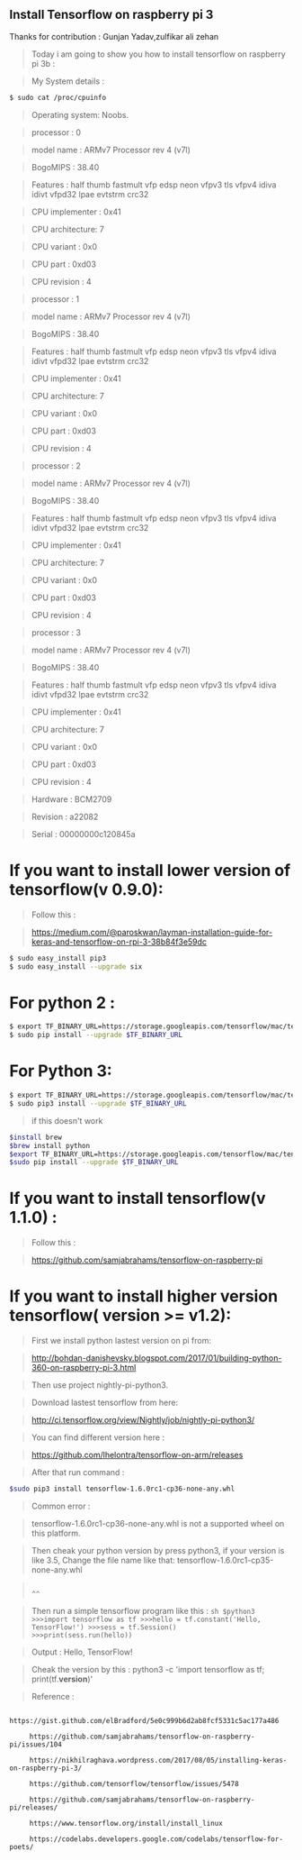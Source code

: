 ## Install Tensorflow on raspberry pi 3 

Thanks for contribution : Gunjan Yadav,zulfikar ali zehan

>Today i am going to show you how to install tensorflow on raspberry pi 3b :

>My System details :

```sh
$ sudo cat /proc/cpuinfo
```

>Operating system: Noobs.

>processor	: 0

>model name	: ARMv7 Processor rev 4 (v7l)

>BogoMIPS	: 38.40

>Features	: half thumb fastmult vfp edsp neon vfpv3 tls vfpv4 idiva idivt vfpd32 lpae evtstrm crc32 

>CPU implementer	: 0x41

>CPU architecture: 7

>CPU variant	: 0x0

>CPU part	: 0xd03

>CPU revision	: 4

>processor	: 1

>model name	: ARMv7 Processor rev 4 (v7l)

>BogoMIPS	: 38.40

>Features	: half thumb fastmult vfp edsp neon vfpv3 tls vfpv4 idiva idivt vfpd32 lpae evtstrm crc32

>CPU implementer	: 0x41

>CPU architecture: 7

>CPU variant	: 0x0

>CPU part	: 0xd03

>CPU revision	: 4

>processor	: 2

>model name	: ARMv7 Processor rev 4 (v7l)

>BogoMIPS	: 38.40

>Features	: half thumb fastmult vfp edsp neon vfpv3 tls vfpv4 idiva idivt vfpd32 lpae evtstrm crc32 

>CPU implementer	: 0x41

>CPU architecture: 7

>CPU variant	: 0x0

>CPU part	: 0xd03

>CPU revision	: 4


>processor	: 3

>model name	: ARMv7 Processor rev 4 (v7l)

>BogoMIPS	: 38.40

>Features	: half thumb fastmult vfp edsp neon vfpv3 tls vfpv4 idiva idivt vfpd32 lpae evtstrm crc32 

>CPU implementer	: 0x41

>CPU architecture: 7

>CPU variant	: 0x0

>CPU part	: 0xd03

>CPU revision	: 4


>Hardware	: BCM2709

>Revision	: a22082

>Serial		: 00000000c120845a



# If you want to install lower version of tensorflow(v 0.9.0):  

>Follow this : 

>https://medium.com/@paroskwan/layman-installation-guide-for-keras-and-tensorflow-on-rpi-3-38b84f3e59dc


```sh
$ sudo easy_install pip3
$ sudo easy_install --upgrade six
```

# For python 2 :
```sh
$ export TF_BINARY_URL=https://storage.googleapis.com/tensorflow/mac/tensorflow-0.9.0-py2-none-any.whl
$ sudo pip install --upgrade $TF_BINARY_URL
```

# For Python 3:

```sh
$ export TF_BINARY_URL=https://storage.googleapis.com/tensorflow/mac/tensorflow-0.9.0-py3-none-any.whl
$ sudo pip3 install --upgrade $TF_BINARY_URL
```

>if this doesn't work

```sh
$install brew
$brew install python
$export TF_BINARY_URL=https://storage.googleapis.com/tensorflow/mac/tensorflow-0.9.0-py2-none-any.whl
$sudo pip install --upgrade $TF_BINARY_URL
```

# If you want to install tensorflow(v 1.1.0) :

>Follow this :

>https://github.com/samjabrahams/tensorflow-on-raspberry-pi

# If you want to install higher version tensorflow( version >= v1.2): 

>First we install python lastest version on pi from:

>http://bohdan-danishevsky.blogspot.com/2017/01/building-python-360-on-raspberry-pi-3.html

>Then use project nightly-pi-python3.

>Download lastest tensorflow from here:

>http://ci.tensorflow.org/view/Nightly/job/nightly-pi-python3/

>You can find different version here :

>https://github.com/lhelontra/tensorflow-on-arm/releases

>After that run command  : 

```sh
$sudo pip3 install tensorflow-1.6.0rc1-cp36-none-any.whl
```
>Common error : 

>tensorflow-1.6.0rc1-cp36-none-any.whl is not a supported wheel on this platform.   

>Then cheak your python version by press python3, if your version is like 3.5, Change the file name like that: tensorflow-1.6.0rc1-cp35-none-any.whl

>                                                                          ^^                                            	

>Then run a simple tensorflow program like this :
    ```sh
              $python3 
              >>>import tensorflow as tf
              >>>hello = tf.constant('Hello, TensorFlow!')
              >>>sess = tf.Session()							
              >>>print(sess.run(hello))
     ```         

>Output : Hello, TensorFlow!

>Cheak the version by this : python3 -c 'import tensorflow as tf; print(tf.__version__)'

>Reference :

         https://gist.github.com/elBradford/5e0c999b6d2ab8fcf5331c5ac177a486
				 
         https://github.com/samjabrahams/tensorflow-on-raspberry-pi/issues/104
				 
         https://nikhilraghava.wordpress.com/2017/08/05/installing-keras-on-raspberry-pi-3/
				 
         https://github.com/tensorflow/tensorflow/issues/5478
				 
         https://github.com/samjabrahams/tensorflow-on-raspberry-pi/releases/
				 
         https://www.tensorflow.org/install/install_linux
				 
         https://codelabs.developers.google.com/codelabs/tensorflow-for-poets/
